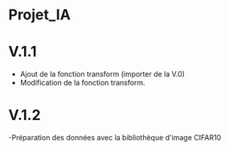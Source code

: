 # Projet_IA
# V.1.1
- Ajout de la fonction transform (importer de la V.0)
- Modification de la fonction transform.

# V.1.2
-Préparation des données avec la bibliothèque d'image CIFAR10